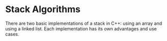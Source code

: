 # Stack Algorithms
There are two basic implementations of a stack in C++: using an array and using a linked list. Each implementation has its own advantages and use cases.
